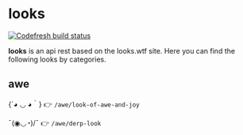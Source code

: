 # looks

[![Codefresh build status]( https://g.codefresh.io/api/badges/pipeline/hambrientoapp/default%2FLooks?type=cf-1)]( https%3A%2F%2Fg.codefresh.io%2Fpublic%2Faccounts%2Fhambrientoapp%2Fpipelines%2F5e021dc56baea5956bde79a5)

**looks** is an api rest based on the looks.wtf site. Here you can find the following looks by categories.

## awe

{´◕ ◡ ◕｀} :point_right: `/awe/look-of-awe-and-joy`

¯\(◉◡◔)/¯ :point_right: `/awe/derp-look`
